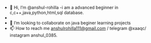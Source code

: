 - 👋 Hi, I’m @anshul-rohilla
-i am a advanced beginner in c,c++,java,python,html,sql database. 
- 
- 💞️ I’m looking to collaborate on java beginer learning projects
- 📫 How to reach me anshulrohilla111@gmail.com / telegram @xaaqc/ instagram anshul_0385.

<!---
anshul-rohilla4/anshul-rohilla4 is a ✨ special ✨ repository because its `README.md` (this file) appears on your GitHub profile.
You can click the Preview link to take a look at your changes.
--->
